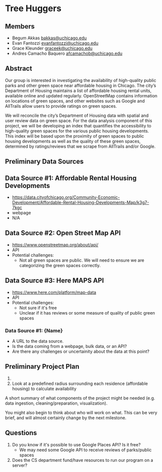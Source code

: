 # Tree Huggers

## Members

- Begum Akkas <bakkas@uchicago.edu>
- Evan Fantozzi <evanfantozzi@uchicago.edu>
- Grace Kleunder <graceek@uchicago.edu>
- Andres Camacho Baquero <afcamachob@uchicago.edu>

## Abstract
Our group is interested in investigating the availability of high-quality public 
parks and other green space near affordable housing in Chicago. The city’s Department 
of Housing maintains a list of affordable housing rental units, available online 
and updated regularly. OpenStreetMap contains information on locations of green spaces, 
and other websites such as Google and AllTrails allow users to provide ratings on green spaces.

We will reconcile the city’s Department of Housing data with spatial and user 
review data on green space. For the data analysis component of this project, 
we will be developing an index that quantifies the accessibility to high-quality 
green spaces for the various public housing developments. This index will be 
based upon the proximity of green spaces to public housing developments as well 
as the quality of these green spaces, determined by ratings/reviews that we scrape 
from AllTrails and/or Google. 


## Preliminary Data Sources

## Data Source #1: Affordable Rental Housing Developments
- https://data.cityofchicago.org/Community-Economic-Development/Affordable-Rental-Housing-Developments-Map/k3g7-7kgc
- webpage
- N/A


## Data Source #2: Open Street Map API
- https://www.openstreetmap.org/about/api/ 
- API
- Potential challenges:
    - Not all green spaces are public. We will need to ensure we are categorizing 
    the green spaces correctly.

## Data Source #3: Here MAPS API
- https://www.here.com/platform/map-data 
- API
- Potential challenges:
    - Not sure if it's free
    - Unclear if it has reviews or some measure of quality of public green spaces


### Data Source #1: {Name}

- A URL to the data source.
- Is the data coming from a webpage, bulk data, or an API?
- Are there any challenges or uncertainity about the data at this point?

## Preliminary Project Plan

1. 
2. Look at a predefined radius surrounding each residence (affordable housing) 
to calculate availability

A short summary of what components of the project might be needed (e.g. data 
ingestion, cleaning/preparation, visualization).

You might also begin to think about who will work on what.
This can be very brief, and will almost certainly change by the next milestone.

## Questions

1. Do you know if it's possible to use Google Places API? Is it free?
    - We may need some Google API to receive reviews of parks/public spaces
2. Does the CS department fund/have resources to run our program on a server?


